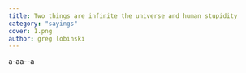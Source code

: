 ```yaml
---
title: Two things are infinite the universe and human stupidity
category: "sayings"
cover: 1.png
author: greg lobinski
---
```


a-aa--a